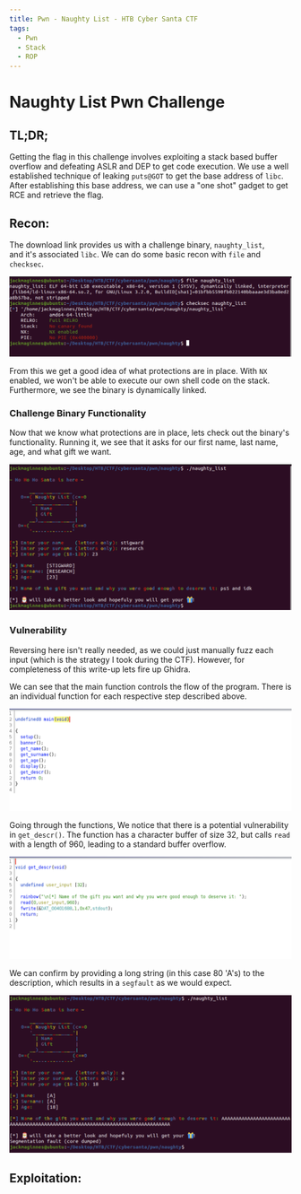 ```yaml
---
title: Pwn - Naughty List - HTB Cyber Santa CTF 
tags:
  - Pwn 
  - Stack
  - ROP
---
```


# Naughty List Pwn Challenge
## TL;DR;
Getting the flag in this challenge involves exploiting a stack based buffer
overflow and defeating ASLR and DEP to get code execution. We use a 
well established technique of leaking `puts@GOT` to get the base address of `libc`. 
After establishing this base address, we can use a "one shot" gadget 
to get RCE and retrieve the flag.

## Recon:
The download link provides us with a challenge binary, `naughty_list`,  
and it's associated `libc`. We can do some basic recon with `file` and 
`checksec`. 

 
![checksec_file](naughty_list_img/file_checksec.png)

From this we get a good idea of what protections are in place. With `NX` enabled,
we won't be able to execute our own shell code on the stack. Furthermore, we see the 
binary is dynamically linked. 

### Challenge Binary Functionality
Now that we know what protections are in place, lets check out the binary's functionality.
Running it, we see that it asks for our first name, last name, age, and what gift we want.


![checksec_file](naughty_list_img/functionality.png)


### Vulnerability
Reversing here isn't really needed, as we could just manually fuzz each input (which is the strategy 
I took during the CTF). However, for completeness of this write-up lets fire up Ghidra. 

We can see that the main function controls the flow of the program. There is an 
individual function for each respective step described above. 

![main](naughty_list_img/main.png)

Going through the functions, We notice that there is a potential 
vulnerability in `get_descr()`. The function has a character buffer of size 32, 
but calls `read` with  a length of 960, leading to a standard buffer overflow.

![vuln](naughty_list_img/ghidra.png)

We can confirm by providing a long string (in this case 80 'A's) to the description, 
which results in a `segfault` as we would expect.


![segfault](naughty_list_img/segfault.png)

## Exploitation:

